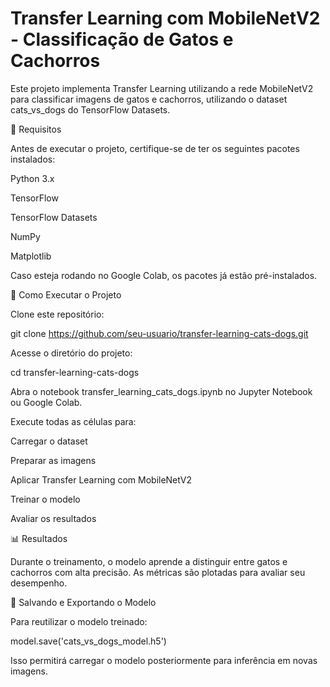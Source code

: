 # Transfer Learning com MobileNetV2 - Classificação de Gatos e Cachorros

Este projeto implementa Transfer Learning utilizando a rede MobileNetV2 para classificar imagens de gatos e cachorros, utilizando o dataset cats_vs_dogs do TensorFlow Datasets.

📌 Requisitos

Antes de executar o projeto, certifique-se de ter os seguintes pacotes instalados:

Python 3.x

TensorFlow

TensorFlow Datasets

NumPy

Matplotlib

Caso esteja rodando no Google Colab, os pacotes já estão pré-instalados.


🚀 Como Executar o Projeto

Clone este repositório:

git clone https://github.com/seu-usuario/transfer-learning-cats-dogs.git

Acesse o diretório do projeto:

cd transfer-learning-cats-dogs

Abra o notebook transfer_learning_cats_dogs.ipynb no Jupyter Notebook ou Google Colab.

Execute todas as células para:

Carregar o dataset

Preparar as imagens

Aplicar Transfer Learning com MobileNetV2

Treinar o modelo

Avaliar os resultados

📊 Resultados

Durante o treinamento, o modelo aprende a distinguir entre gatos e cachorros com alta precisão. As métricas são plotadas para avaliar seu desempenho.

💾 Salvando e Exportando o Modelo

Para reutilizar o modelo treinado:

model.save('cats_vs_dogs_model.h5')

Isso permitirá carregar o modelo posteriormente para inferência em novas imagens.

